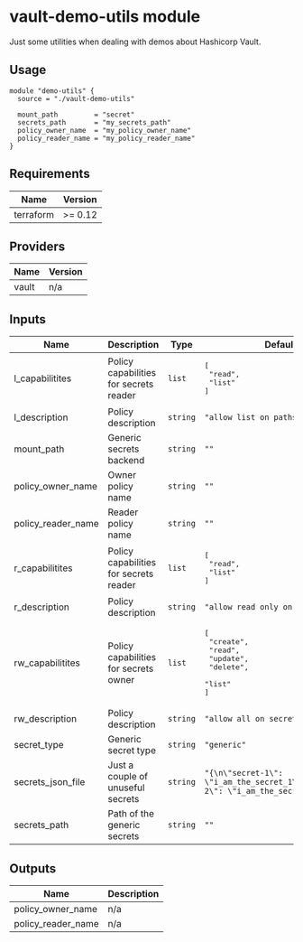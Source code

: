# vault-demo-utils module

Just some utilities when dealing with demos about Hashicorp Vault.

## Usage

```hcl
module "demo-utils" {
  source = "./vault-demo-utils"

  mount_path         = "secret"
  secrets_path       = "my_secrets_path"
  policy_owner_name  = "my_policy_owner_name"
  policy_reader_name = "my_policy_reader_name"
}
```

## Requirements

| Name | Version |
|------|---------|
| terraform | >= 0.12 |

## Providers

| Name | Version |
|------|---------|
| vault | n/a |

## Inputs

| Name | Description | Type | Default |
|------|-------------|------|---------|
| l\_capabilitites | Policy capabilities for secrets reader | `list` | <pre>[<br>  "read",<br>  "list"<br>]</pre> |
| l\_description | Policy description | `string` | `"allow list on paths"` |
| mount\_path | Generic secrets backend | `string` | `""` |
| policy\_owner\_name | Owner policy name | `string` | `""` |
| policy\_reader\_name | Reader policy name | `string` | `""` |
| r\_capabilitites | Policy capabilities for secrets reader | `list` | <pre>[<br>  "read",<br>  "list"<br>]</pre> |
| r\_description | Policy description | `string` | `"allow read only on secrets"` |
| rw\_capabilitites | Policy capabilities for secrets owner | `list` | <pre>[<br>  "create",<br>  "read",<br>  "update",<br>  "delete",<br>  "list"<br>]</pre> |
| rw\_description | Policy description | `string` | `"allow all on secrets"` |
| secret\_type | Generic secret type | `string` | `"generic"` |
| secrets\_json\_file | Just a couple of unuseful secrets | `string` | `"{\n\"secret-1\": \"i_am_the_secret_1\",\n\"secret-2\": \"i_am_the_secret_2\"\n}\n"` |
| secrets\_path | Path of the generic secrets | `string` | `""` |

## Outputs

| Name | Description |
|------|-------------|
| policy\_owner\_name | n/a |
| policy\_reader\_name | n/a |
